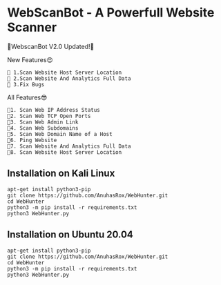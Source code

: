 # WebScanBot - A Powerfull Website Scanner
<!-- PROJECT SHIELDS -->

🥳WebscanBot V2.0 Updated!🥳

New Features😍
```
📌 1.Scan Website Host Server Location
📌 2.Scan Website And Analytics Full Data
📌 3.Fix Bugs
```

All Features😎
```
📌1. Scan Web IP Address Status
📌2. Scan Web TCP Open Ports
📌3. Scan Web Admin Link
📌4. Scan Web Subdomains
📌5. Scan Web Domain Name of a Host
📌6. Ping Website
📌7. Scan Website And Analytics Full Data
📌8. Scan Website Host Server Location
```

## Installation on Kali Linux

```
apt-get install python3-pip
git clone https://github.com/AnuhasRox/WebHunter.git
cd WebHunter
python3 -m pip install -r requirements.txt
python3 WebHunter.py
```

## Installation on Ubuntu 20.04

```
apt-get install python3-pip
git clone https://github.com/AnuhasRox/WebHunter.git
cd WebHunter
python3 -m pip install -r requirements.txt
python3 WebHunter.py
